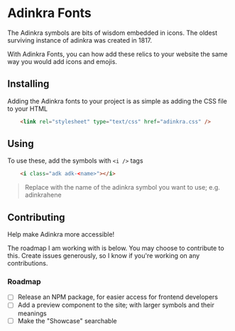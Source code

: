 # Adinkra Fonts

The Adinkra symbols are bits of wisdom embedded in icons. The oldest surviving instance of adinkra was created in 1817.

With Adinkra Fonts, you can how add these relics to your website the same way you would add icons and emojis.

## Installing

Adding the Adinkra fonts to your project is as simple as adding the CSS file to your HTML

```html
    <link rel="stylesheet" type="text/css" href="adinkra.css" />
```

## Using

To use these, add the symbols with `<i />` tags

```html
    <i class="adk adk-<name>"></i>
```

> Replace <name> with the name of the adinkra symbol you want to use; e.g. adinkrahene

## Contributing

Help make Adinkra more accessible!

The roadmap I am working with is below. You may choose to contribute to this. Create issues generously, so I know if you're working on any contributions.

### Roadmap

- [ ] Release an NPM package, for easier access for frontend developers
- [ ] Add a preview component to the site; with larger symbols and their meanings
- [ ] Make the "Showcase" searchable
